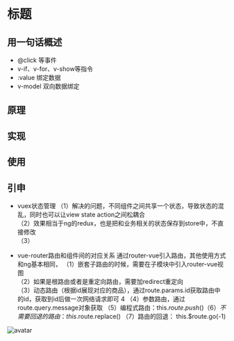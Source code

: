 # 标题

## 用一句话概述
- @click 等事件
- v-if、v-for、v-show等指令
- :value 绑定数据
- v-model 双向数据绑定
## 原理

## 实现

## 使用

## 引申
- vuex状态管理
（1）解决的问题，不同组件之间共享一个状态，导致状态的混乱，同时也可以让view state action之间松耦合  
（2）效果相当于ng的redux，也是把和业务相关的状态保存到store中，不直接修改  
（3）

- vue-router路由和组件间的对应关系
通过router-vue引入路由，其他使用方式和ng基本相同，
（1）嵌套子路由的时候，需要在子模块中引入router-vue视图    
（2）如果是根路由或者是重定向路由，需要加redirect重定向    
（3）动态路由（根据id展现对应的商品），通过route.params.id获取路由中的id，获取到id后做一次网络请求即可   4
（4）参数路由，通过route.query.message对象获取
（5）编程式路由：this.$route.push()
（6）不需要回退的路由： this.$route.replace()
（7）路由的回退： this.$route.go(-1)


![avatar](./img/20190805213129.png)